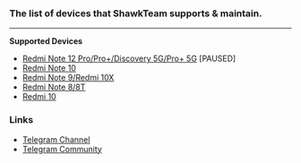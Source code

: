 ### The list of devices that ShawkTeam supports & maintain.
---
**Supported Devices**

- [Redmi Note 12 Pro/Pro+/Discovery 5G/Pro+ 5G](https://github.com/ShawkTeam/devices/tree/ruby) [PAUSED]
- [Redmi Note 10](https://github.com/ShawkTeam/devices/tree/sunny)
- [Redmi Note 9/Redmi 10X](https://github.com/ShawkTeam/devices/tree/merlin)
- [Redmi Note 8/8T](https://github.com/ShawkTeam/devices/tree/ginkgo)
- [Redmi 10](https://github.com/ShawkTeam/devices/tree/selene)

### Links
- [Telegram Channel](https://t.me/shawkbuilds)
- [Telegram Community](https://t.me/shawkbuilddiscussion)
